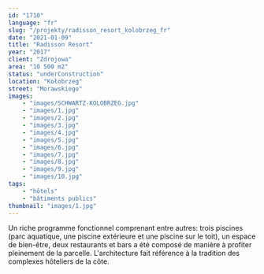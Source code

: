 ```yaml
---
id: "1710"
language: "fr"
slug: "/projekty/radisson_resort_kolobrzeg_fr"
date: "2021-01-09"
title: "Radisson Resort"
year: "2017"
client: "Zdrojowa"
area: "10 500 m2"
status: "underConstruction"
location: "Kołobrzeg"
street: "Morawskiego"
images: 
    - "images/SCHWARTZ-KOLOBRZEG.jpg"
    - "images/1.jpg"
    - "images/2.jpg"
    - "images/3.jpg"
    - "images/4.jpg"    
    - "images/5.jpg"    
    - "images/6.jpg"    
    - "images/7.jpg"    
    - "images/8.jpg"    
    - "images/9.jpg"    
    - "images/10.jpg"    
tags: 
    - "hôtels"
    - "bâtiments publics"
thumbnail: "images/1.jpg"
---
```

Un riche programme fonctionnel comprenant entre autres: trois piscines (parc aquatique, une piscine extérieure et une piscine sur le toit), un espace de bien-être, deux restaurants et bars a&nbsp;été composé de manière à&nbsp;profiter pleinement de la parcelle. L'architecture fait référence à&nbsp;la tradition des complexes hôteliers de la côte. 
